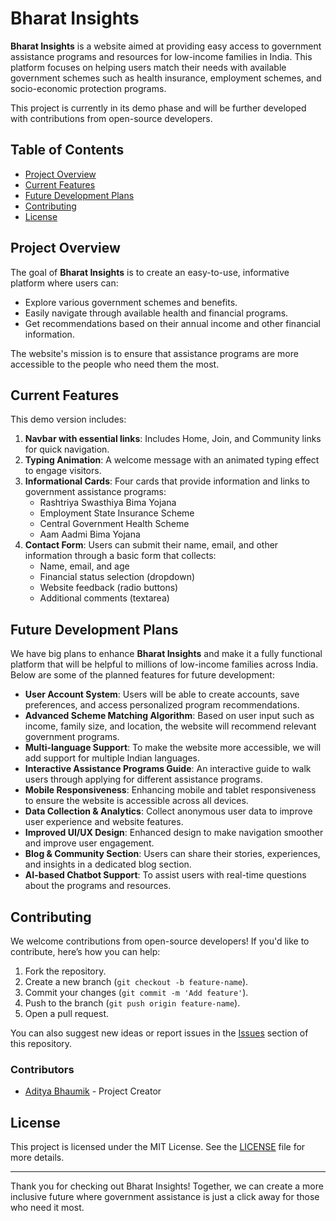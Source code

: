 # Bharat Insights

**Bharat Insights** is a website aimed at providing easy access to government assistance programs and resources for low-income families in India. This platform focuses on helping users match their needs with available government schemes such as health insurance, employment schemes, and socio-economic protection programs.

This project is currently in its demo phase and will be further developed with contributions from open-source developers.

## Table of Contents

- [Project Overview](#project-overview)
- [Current Features](#current-features)
- [Future Development Plans](#future-development-plans)
- [Contributing](#contributing)
- [License](#license)

## Project Overview

The goal of **Bharat Insights** is to create an easy-to-use, informative platform where users can:
- Explore various government schemes and benefits.
- Easily navigate through available health and financial programs.
- Get recommendations based on their annual income and other financial information.

The website's mission is to ensure that assistance programs are more accessible to the people who need them the most.

## Current Features

This demo version includes:
1. **Navbar with essential links**: Includes Home, Join, and Community links for quick navigation.
2. **Typing Animation**: A welcome message with an animated typing effect to engage visitors.
3. **Informational Cards**: Four cards that provide information and links to government assistance programs:
    - Rashtriya Swasthiya Bima Yojana
    - Employment State Insurance Scheme
    - Central Government Health Scheme
    - Aam Aadmi Bima Yojana
4. **Contact Form**: Users can submit their name, email, and other information through a basic form that collects:
    - Name, email, and age
    - Financial status selection (dropdown)
    - Website feedback (radio buttons)
    - Additional comments (textarea)

## Future Development Plans

We have big plans to enhance **Bharat Insights** and make it a fully functional platform that will be helpful to millions of low-income families across India. Below are some of the planned features for future development:

- **User Account System**: Users will be able to create accounts, save preferences, and access personalized program recommendations.
- **Advanced Scheme Matching Algorithm**: Based on user input such as income, family size, and location, the website will recommend relevant government programs.
- **Multi-language Support**: To make the website more accessible, we will add support for multiple Indian languages.
- **Interactive Assistance Programs Guide**: An interactive guide to walk users through applying for different assistance programs.
- **Mobile Responsiveness**: Enhancing mobile and tablet responsiveness to ensure the website is accessible across all devices.
- **Data Collection & Analytics**: Collect anonymous user data to improve user experience and website features.
- **Improved UI/UX Design**: Enhanced design to make navigation smoother and improve user engagement.
- **Blog & Community Section**: Users can share their stories, experiences, and insights in a dedicated blog section.
- **AI-based Chatbot Support**: To assist users with real-time questions about the programs and resources.
  
## Contributing

We welcome contributions from open-source developers! If you'd like to contribute, here’s how you can help:
1. Fork the repository.
2. Create a new branch (`git checkout -b feature-name`).
3. Commit your changes (`git commit -m 'Add feature'`).
4. Push to the branch (`git push origin feature-name`).
5. Open a pull request.

You can also suggest new ideas or report issues in the [Issues](#) section of this repository.

### Contributors

- [Aditya Bhaumik](https://github.com/aditya-bhaumik) - Project Creator

## License

This project is licensed under the MIT License. See the [LICENSE](./LICENSE) file for more details.

---

Thank you for checking out Bharat Insights! Together, we can create a more inclusive future where government assistance is just a click away for those who need it most.

